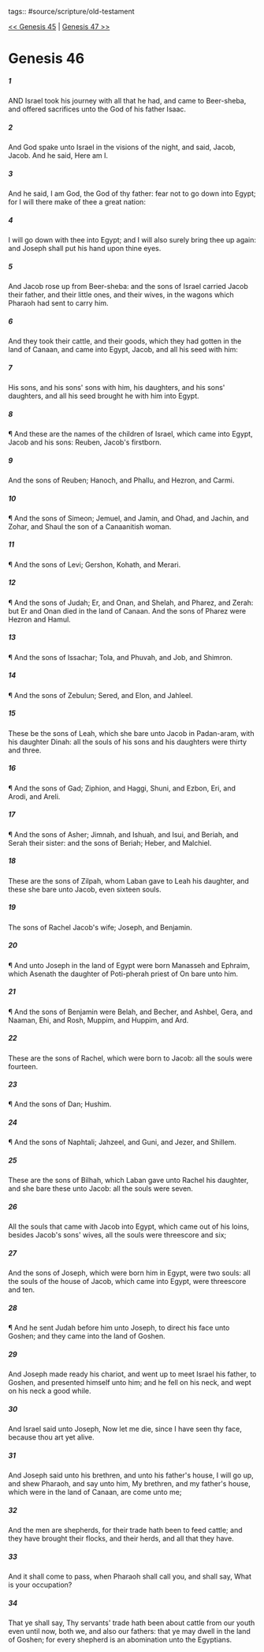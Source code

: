 tags:: #source/scripture/old-testament

[<< Genesis 45](source/scripture/old-testament/01_Genesis/Genesis_45.md) | [Genesis 47 >>](source/scripture/old-testament/01_Genesis/Genesis_47.md)

# Genesis 46

##### 1

AND Israel took his journey with all that he had, and came to Beer-sheba, and offered sacrifices unto the God of his father Isaac.

##### 2

And God spake unto Israel in the visions of the night, and said, Jacob, Jacob. And he said, Here am I.

##### 3

And he said, I am God, the God of thy father: fear not to go down into Egypt; for I will there make of thee a great nation:

##### 4

I will go down with thee into Egypt; and I will also surely bring thee up again: and Joseph shall put his hand upon thine eyes.

##### 5

And Jacob rose up from Beer-sheba: and the sons of Israel carried Jacob their father, and their little ones, and their wives, in the wagons which Pharaoh had sent to carry him.

##### 6

And they took their cattle, and their goods, which they had gotten in the land of Canaan, and came into Egypt, Jacob, and all his seed with him:

##### 7

His sons, and his sons' sons with him, his daughters, and his sons' daughters, and all his seed brought he with him into Egypt.

##### 8

¶ And these are the names of the children of Israel, which came into Egypt, Jacob and his sons: Reuben, Jacob's firstborn.

##### 9

And the sons of Reuben; Hanoch, and Phallu, and Hezron, and Carmi.

##### 10

¶ And the sons of Simeon; Jemuel, and Jamin, and Ohad, and Jachin, and Zohar, and Shaul the son of a Canaanitish woman.

##### 11

¶ And the sons of Levi; Gershon, Kohath, and Merari.

##### 12

¶ And the sons of Judah; Er, and Onan, and Shelah, and Pharez, and Zerah: but Er and Onan died in the land of Canaan. And the sons of Pharez were Hezron and Hamul.

##### 13

¶ And the sons of Issachar; Tola, and Phuvah, and Job, and Shimron.

##### 14

¶ And the sons of Zebulun; Sered, and Elon, and Jahleel.

##### 15

These be the sons of Leah, which she bare unto Jacob in Padan-aram, with his daughter Dinah: all the souls of his sons and his daughters were thirty and three.

##### 16

¶ And the sons of Gad; Ziphion, and Haggi, Shuni, and Ezbon, Eri, and Arodi, and Areli.

##### 17

¶ And the sons of Asher; Jimnah, and Ishuah, and Isui, and Beriah, and Serah their sister: and the sons of Beriah; Heber, and Malchiel.

##### 18

These are the sons of Zilpah, whom Laban gave to Leah his daughter, and these she bare unto Jacob, even sixteen souls.

##### 19

The sons of Rachel Jacob's wife; Joseph, and Benjamin.

##### 20

¶ And unto Joseph in the land of Egypt were born Manasseh and Ephraim, which Asenath the daughter of Poti-pherah priest of On bare unto him.

##### 21

¶ And the sons of Benjamin were Belah, and Becher, and Ashbel, Gera, and Naaman, Ehi, and Rosh, Muppim, and Huppim, and Ard.

##### 22

These are the sons of Rachel, which were born to Jacob: all the souls were fourteen.

##### 23

¶ And the sons of Dan; Hushim.

##### 24

¶ And the sons of Naphtali; Jahzeel, and Guni, and Jezer, and Shillem.

##### 25

These are the sons of Bilhah, which Laban gave unto Rachel his daughter, and she bare these unto Jacob: all the souls were seven.

##### 26

All the souls that came with Jacob into Egypt, which came out of his loins, besides Jacob's sons' wives, all the souls were threescore and six;

##### 27

And the sons of Joseph, which were born him in Egypt, were two souls: all the souls of the house of Jacob, which came into Egypt, were threescore and ten.

##### 28

¶ And he sent Judah before him unto Joseph, to direct his face unto Goshen; and they came into the land of Goshen.

##### 29

And Joseph made ready his chariot, and went up to meet Israel his father, to Goshen, and presented himself unto him; and he fell on his neck, and wept on his neck a good while.

##### 30

And Israel said unto Joseph, Now let me die, since I have seen thy face, because thou art yet alive.

##### 31

And Joseph said unto his brethren, and unto his father's house, I will go up, and shew Pharaoh, and say unto him, My brethren, and my father's house, which were in the land of Canaan, are come unto me;

##### 32

And the men are shepherds, for their trade hath been to feed cattle; and they have brought their flocks, and their herds, and all that they have.

##### 33

And it shall come to pass, when Pharaoh shall call you, and shall say, What is your occupation?

##### 34

That ye shall say, Thy servants' trade hath been about cattle from our youth even until now, both we, and also our fathers: that ye may dwell in the land of Goshen; for every shepherd is an abomination unto the Egyptians.
